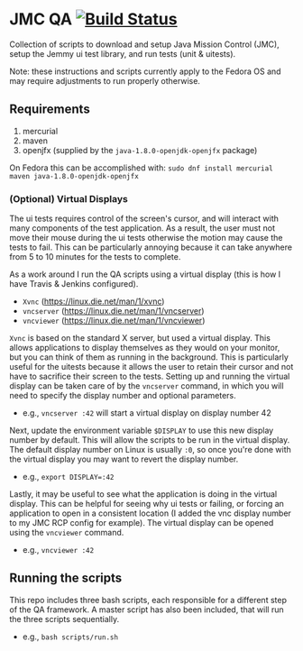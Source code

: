 # JMC QA [![Build Status](https://travis-ci.org/aptmac/jmc-qa.svg?branch=windows)](https://travis-ci.org/aptmac/jmc-qa)

Collection of scripts to download and setup Java Mission Control (JMC), setup the Jemmy ui test library, and run tests (unit & uitests).

Note: these instructions and scripts currently apply to the Fedora OS and may require adjustments to run properly otherwise.

## Requirements

1. mercurial
2. maven
3. openjfx (supplied by the `java-1.8.0-openjdk-openjfx` package)

On Fedora this can be accomplished with: `sudo dnf install mercurial maven java-1.8.0-openjdk-openjfx`

### (Optional) Virtual Displays

The ui tests requires control of the screen's cursor, and will interact with many components of the test application. As a result, the user must not move their mouse during the ui tests otherwise the motion may cause the tests to fail. This can be particularly annoying because it can take anywhere from 5 to 10 minutes for the tests to complete.

As a work around I run the QA scripts using a virtual display (this is how I have Travis & Jenkins configured).

- `Xvnc` (https://linux.die.net/man/1/xvnc)
- `vncserver` (https://linux.die.net/man/1/vncserver)
- `vncviewer` (https://linux.die.net/man/1/vncviewer)

`Xvnc` is based on the standard X server, but used a virtual display. This allows applications to display themselves as they would on your monitor, but you can think of them as running in the background. This is particularly useful for the uitests because it allows the user to retain their cursor and not have to sacrifice their screen to the tests. Setting up and running the virtual display can be taken care of by the `vncserver` command, in which you will need to specify the display number and optional parameters.

- e.g., `vncserver :42` will start a virtual display on display number 42

Next, update the environment variable `$DISPLAY` to use this new display number by default. This will allow the scripts to be run in the virtual display. The default display number on Linux is usually `:0`, so once you're done with the virtual display you may want to revert the display number.

- e.g., `export DISPLAY=:42`

Lastly, it may be useful to see what the application is doing in the virtual display. This can be helpful for seeing why ui tests or failing, or forcing an application to open in a consistent location (I added the vnc display number to my JMC RCP config for example). The virtual display can be opened using the `vncviewer` command.

- e.g., `vncviewer :42`

## Running the scripts

This repo includes three bash scripts, each responsible for a different step of the QA framework. A master script has also been included, that will run the three scripts sequentially.

- e.g., `bash scripts/run.sh`
